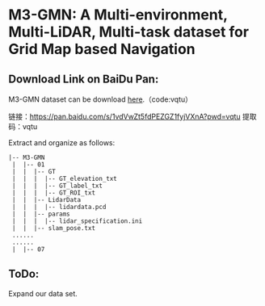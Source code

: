 # M3-GMN: A Multi-environment, Multi-LiDAR, Multi-task dataset for Grid Map based Navigation





## Download Link on BaiDu Pan:

M3-GMN dataset can be download [here](https://pan.baidu.com/s/1vdVwZt5fdPEZGZ1fyjVXnA?pwd=vqtu).（code:vqtu）

链接：https://pan.baidu.com/s/1vdVwZt5fdPEZGZ1fyjVXnA?pwd=vqtu 
提取码：vqtu

Extract and organize as follows:

```
|-- M3-GMN
 |  |-- 01
 |  |  |-- GT
 |  |  |  |-- GT_elevation_txt
 |  |  |  |-- GT_label_txt
 |  |  |  |-- GT_ROI_txt
 |  |  |-- LidarData
 |  |  |  |-- lidardata.pcd
 |  |  |-- params
 |  |  |  |-- lidar_specification.ini
 |  |  |-- slam_pose.txt
 ......
 ......
 |  |-- 07
```



## ToDo:

Expand our data set.

